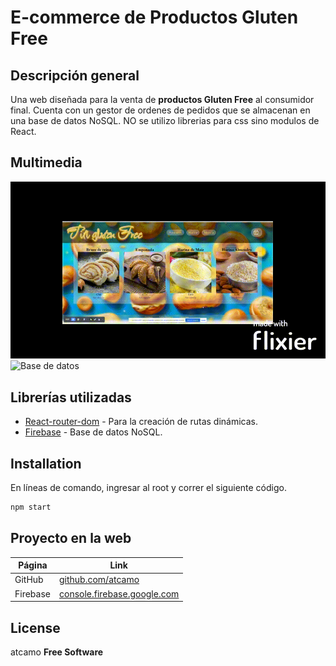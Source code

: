 # E-commerce de Productos Gluten Free

## Descripción general

Una web diseñada para la venta de **productos Gluten Free** al consumidor final. Cuenta con un gestor de ordenes de pedidos que se almacenan en una base de datos NoSQL. NO se utilizo librerias para css sino modulos de React.

## Multimedia

![Video de la Web](./src/assets/Web_react.gif)
![Base de datos](./src/assets/firebase_react.png)

## Librerías utilizadas

- [React-router-dom](https://reactrouter.com/en/main) - Para la creación de rutas dinámicas.
- [Firebase](https://firebase.google.com/) - Base de datos NoSQL.

## Installation

En líneas de comando, ingresar al root y correr el siguiente código.

```sh
npm start
```

## Proyecto en la web

| Página   | Link                                                                                                                                                    |
| -------- | ------------------------------------------------------------------------------------------------------------------------------------------------------- |
| GitHub   | [github.com/atcamo]([(https://github.com/atcamo/CreateTiti)])                                                           |
| Firebase | [console.firebase.google.com]([https://console.firebase.google.com/u/0/project/react-coderhouse-91364/firestore/data/~2Fcategorias~2Fclasicas?hl=es-419](https://console.firebase.google.com/u/0/project/titi-37a43/firestore/data/~2Fproduct~2Fiz6nHncSWkStUxQpfeze?hl=es-419)) |

## License

atcamo
**Free Software**